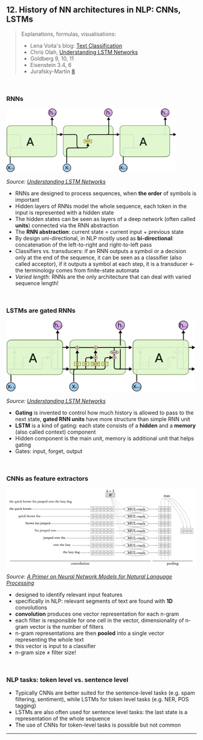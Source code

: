 ## 12. History of NN architectures in NLP: CNNs, LSTMs 


> Explanations, formulas, visualisations: 
> - Lena Voita's blog: [Text Classification](https://lena-voita.github.io/nlp_course/text_classification.html)
> - Chris Olah, [Understanding LSTM Networks](http://colah.github.io/posts/2015-08-Understanding-LSTMs/)
> - Goldberg 9, 10, 11
> - Eisenstein 3.4, 6 
> - Jurafsky-Martin [8](https://web.stanford.edu/~jurafsky/slp3/8.pdf)



&nbsp; 

### RNNs 

<img src="figures/LSTM3-SimpleRNN.png" alt="Simple RNN" width="450"/>

*Source: [Understanding LSTM Networks](http://colah.github.io/posts/2015-08-Understanding-LSTMs/)*

- RNNs are designed to process sequences, when **the order** of symbols is important 
- Hidden layers of RNNs model the whole sequence, each token in the input is represented with a hidden state 
- The hidden states can be seen as layers of a deep network (often called **units**) connected via the RNN abstraction 
- The **RNN abstraction**: current state = current input +  previous state 
- By design uni-directional, in NLP mostly used as **bi-directional**: concatenation of the left-to-right and right-to-left pass
- Classifiers vs. transducers: if an RNN outputs a symbol or a decision only at the end of the sequence, it can be seen as a classifier (also called acceptor), if it outputs a symbol at each step, it is a transducer <- the terminology comes from finite-state automata 
- *Varied length*: RNNs are the only architecture that can deal with varied sequence length!

&nbsp; 

### LSTMs are gated RNNs 

<img src="figures/LSTM3-chain.png" alt="LSTM" width="500"/>

*Source: [Understanding LSTM Networks](http://colah.github.io/posts/2015-08-Understanding-LSTMs/)*

- **Gating** is invented to control how much history is allowed to pass to the next state, **gated RNN units** have more structure than simple RNN unit  
- **LSTM** is a kind of gating: each state consists of a **hidden** and a **memory** (also called context) component
- Hidden component is the main unit, memory is additional unit that helps gating
- Gates: input, forget, output  

 
&nbsp; 

### CNNs as feature extractors 

<img src="figures/CNNs_memo.png" alt="CNNs_memo" width="700"/>

*Source: [A Primer on Neural Network Models for Natural Language Processing](https://u.cs.biu.ac.il/~yogo/nnlp.pdf)*

- designed to identify relevant input features
- specifically in NLP: relevant segments of text are found with **1D** convolutions
- **convolution** produces one vector representation for each n-gram
- each filter is responsible for one cell in the vector, dimensionality of n-gram vector is the number of filters  
- n-gram representations are then **pooled** into a single vector representing the whole text
- this vector is input to a classifier 
- n-gram size ≠ filter size!

&nbsp; 


### NLP tasks: token level vs. sentence level

- Typically CNNs are better suited for the sentence-level tasks (e.g. spam filtering, sentiment), while LSTMs for token level tasks (e.g. NER, POS tagging)
- LSTMs are also often used for sentence level tasks: the last state is a representation of the whole sequence
- The use of CNNs for token-level tasks is possible but not common 

--------------

